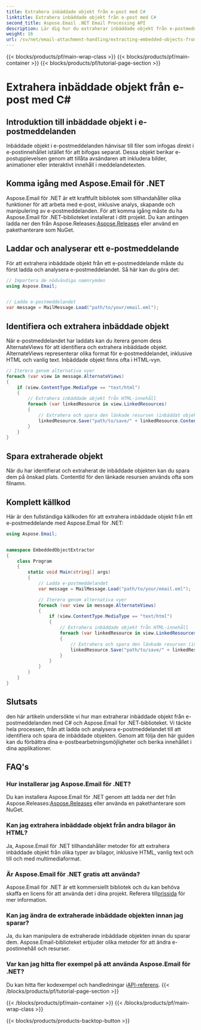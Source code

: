 ```yaml
---
title: Extrahera inbäddade objekt från e-post med C#
linktitle: Extrahera inbäddade objekt från e-post med C#
second_title: Aspose.Email .NET Email Processing API
description: Lär dig hur du extraherar inbäddade objekt från e-postmeddelanden med C# och Aspose.Email för .NET. Steg-för-steg guide med kodexempel.
weight: 16
url: /sv/net/email-attachment-handling/extracting-embedded-objects-from-email-with-csharp/
---
```


{{< blocks/products/pf/main-wrap-class >}}
{{< blocks/products/pf/main-container >}}
{{< blocks/products/pf/tutorial-page-section >}}

# Extrahera inbäddade objekt från e-post med C#


## Introduktion till inbäddade objekt i e-postmeddelanden

Inbäddade objekt i e-postmeddelanden hänvisar till filer som infogas direkt i e-postinnehållet istället för att bifogas separat. Dessa objekt berikar e-postupplevelsen genom att tillåta avsändaren att inkludera bilder, animationer eller interaktivt innehåll i meddelandetexten.

## Komma igång med Aspose.Email för .NET

 Aspose.Email för .NET är ett kraftfullt bibliotek som tillhandahåller olika funktioner för att arbeta med e-post, inklusive analys, skapande och manipulering av e-postmeddelanden. För att komma igång måste du ha Aspose.Email för .NET-biblioteket installerat i ditt projekt. Du kan antingen ladda ner den från Aspose.Releases:[Aspose.Releases](https://releases.aspose.com/email/net/) eller använd en pakethanterare som NuGet.

## Laddar och analyserar ett e-postmeddelande

För att extrahera inbäddade objekt från ett e-postmeddelande måste du först ladda och analysera e-postmeddelandet. Så här kan du göra det:

```csharp
// Importera de nödvändiga namnrymden
using Aspose.Email;


// Ladda e-postmeddelandet
var message = MailMessage.Load("path/to/your/email.eml");
```

## Identifiera och extrahera inbäddade objekt

När e-postmeddelandet har laddats kan du iterera genom dess AlternateViews för att identifiera och extrahera inbäddade objekt. AlternateViews representerar olika format för e-postmeddelandet, inklusive HTML och vanlig text. Inbäddade objekt finns ofta i HTML-vyn.

```csharp
// Iterera genom alternativa vyer
foreach (var view in message.AlternateViews)
{
    if (view.ContentType.MediaType == "text/html")
    {
        // Extrahera inbäddade objekt från HTML-innehåll
        foreach (var linkedResource in view.LinkedResources)
        {
            // Extrahera och spara den länkade resursen (inbäddat objekt)
            linkedResource.Save("path/to/save/" + linkedResource.ContentId);
        }
    }
}
```

## Spara extraherade objekt

När du har identifierat och extraherat de inbäddade objekten kan du spara dem på önskad plats. ContentId för den länkade resursen används ofta som filnamn.

## Komplett källkod

Här är den fullständiga källkoden för att extrahera inbäddade objekt från ett e-postmeddelande med Aspose.Email för .NET:

```csharp
using Aspose.Email;


namespace EmbeddedObjectExtractor
{
    class Program
    {
        static void Main(string[] args)
        {
            // Ladda e-postmeddelandet
            var message = MailMessage.Load("path/to/your/email.eml");

            // Iterera genom alternativa vyer
            foreach (var view in message.AlternateViews)
            {
                if (view.ContentType.MediaType == "text/html")
                {
                    // Extrahera inbäddade objekt från HTML-innehåll
                    foreach (var linkedResource in view.LinkedResources)
                    {
                        // Extrahera och spara den länkade resursen (inbäddat objekt)
                        linkedResource.Save("path/to/save/" + linkedResource.ContentId);
                    }
                }
            }
        }
    }
}
```

## Slutsats

den här artikeln undersökte vi hur man extraherar inbäddade objekt från e-postmeddelanden med C# och Aspose.Email for .NET-biblioteket. Vi täckte hela processen, från att ladda och analysera e-postmeddelandet till att identifiera och spara de inbäddade objekten. Genom att följa den här guiden kan du förbättra dina e-postbearbetningsmöjligheter och berika innehållet i dina applikationer.

## FAQ's

### Hur installerar jag Aspose.Email för .NET?

 Du kan installera Aspose.Email för .NET genom att ladda ner det från Aspose.Releases:[Aspose.Releases](https://releases.aspose.com/email/net/) eller använda en pakethanterare som NuGet. 

### Kan jag extrahera inbäddade objekt från andra bilagor än HTML?

Ja, Aspose.Email för .NET tillhandahåller metoder för att extrahera inbäddade objekt från olika typer av bilagor, inklusive HTML, vanlig text och till och med multimediaformat.

### Är Aspose.Email för .NET gratis att använda?

 Aspose.Email för .NET är ett kommersiellt bibliotek och du kan behöva skaffa en licens för att använda det i dina projekt. Referera till[prissida](https://purchase.aspose.com/pricing/email/net) för mer information.

### Kan jag ändra de extraherade inbäddade objekten innan jag sparar?

Ja, du kan manipulera de extraherade inbäddade objekten innan du sparar dem. Aspose.Email-biblioteket erbjuder olika metoder för att ändra e-postinnehåll och resurser.

### Var kan jag hitta fler exempel på att använda Aspose.Email för .NET?

 Du kan hitta fler kodexempel och handledningar i[API-referens](https://reference.aspose.com/email/net/). 
{{< /blocks/products/pf/tutorial-page-section >}}

{{< /blocks/products/pf/main-container >}}
{{< /blocks/products/pf/main-wrap-class >}}

{{< blocks/products/products-backtop-button >}}

